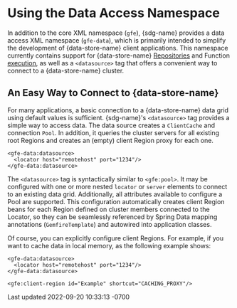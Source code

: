 <div id="header">

# Using the Data Access Namespace

</div>

<div id="content">

<div id="preamble">

<div class="sectionbody">

<div class="paragraph">

In addition to the core XML namespace (`gfe`), {sdg-name} provides a
data access XML namespace (`gfe-data`), which is primarily intended to
simplify the development of {data-store-name} client applications. This
namespace currently contains support for {data-store-name}
[Repositories](#gemfire-repositories) and Function
[execution](#function-execution), as well as a `<datasource>` tag that
offers a convenient way to connect to a {data-store-name} cluster.

</div>

</div>

</div>

<div class="sect1">

## An Easy Way to Connect to {data-store-name}

<div class="sectionbody">

<div class="paragraph">

For many applications, a basic connection to a {data-store-name} data
grid using default values is sufficient. {sdg-name}'s `<datasource>` tag
provides a simple way to access data. The data source creates a
`ClientCache` and connection `Pool`. In addition, it queries the cluster
servers for all existing root Regions and creates an (empty) client
Region proxy for each one.

</div>

<div class="listingblock">

<div class="content">

``` highlight
<gfe-data:datasource>
  <locator host="remotehost" port="1234"/>
</gfe-data:datasource>
```

</div>

</div>

<div class="paragraph">

The `<datasource>` tag is syntactically similar to `<gfe:pool>`. It may
be configured with one or more nested `locator` or `server` elements to
connect to an existing data grid. Additionally, all attributes available
to configure a Pool are supported. This configuration automatically
creates client Region beans for each Region defined on cluster members
connected to the Locator, so they can be seamlessly referenced by Spring
Data mapping annotations (`GemfireTemplate`) and autowired into
application classes.

</div>

<div class="paragraph">

Of course, you can explicitly configure client Regions. For example, if
you want to cache data in local memory, as the following example shows:

</div>

<div class="listingblock">

<div class="content">

``` highlight
<gfe-data:datasource>
  <locator host="remotehost" port="1234"/>
</gfe-data:datasource>

<gfe:client-region id="Example" shortcut="CACHING_PROXY"/>
```

</div>

</div>

</div>

</div>

</div>

<div id="footer">

<div id="footer-text">

Last updated 2022-09-20 10:33:13 -0700

</div>

</div>
